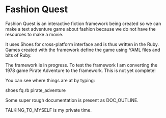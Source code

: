 Fashion Quest
===

Fashion Quest is an interactive fiction framework being created so we can make
a text adventure game about fashion because we do not have the resources to
make a movie.

It uses Shoes for cross-platform interface and is thus written in the Ruby.
Games created with the framework define the game using YAML files and bits
of Ruby.

The framework is in progress. To test the framework I am converting the 1978
game Pirate Adventure to the framework. This is not yet complete!

You can see where things are at by typing:

  shoes fq.rb pirate_adventure

Some super rough documentation is present as DOC_OUTLINE.

TALKING_TO_MYSELF is my private time.
